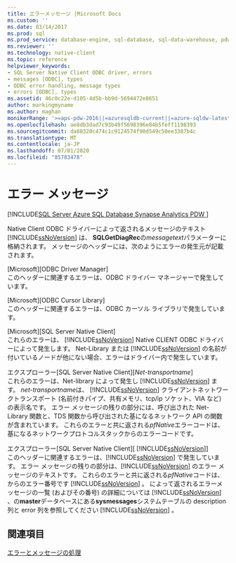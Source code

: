 ```yaml
---
title: エラーメッセージ |Microsoft Docs
ms.custom: ''
ms.date: 03/14/2017
ms.prod: sql
ms.prod_service: database-engine, sql-database, sql-data-warehouse, pdw
ms.reviewer: ''
ms.technology: native-client
ms.topic: reference
helpviewer_keywords:
- SQL Server Native Client ODBC driver, errors
- messages [ODBC], types
- ODBC error handling, message types
- errors [ODBC], types
ms.assetid: 46c0c22e-d105-4d5b-bb9d-5694472e8651
author: markingmyname
ms.author: maghan
monikerRange: '>=aps-pdw-2016||=azuresqldb-current||=azure-sqldw-latest||>=sql-server-2016||=sqlallproducts-allversions||>=sql-server-linux-2017||=azuresqldb-mi-current'
ms.openlocfilehash: ae8db3dad7c93b49f5698396e84b5feff1198393
ms.sourcegitcommit: da88320c474c1c9124574f90d549c50ee3387b4c
ms.translationtype: MT
ms.contentlocale: ja-JP
ms.lasthandoff: 07/01/2020
ms.locfileid: "85783478"
---
```

# <a name="error-messages"></a>エラー メッセージ
[!INCLUDE[SQL Server Azure SQL Database Synapse Analytics PDW ](../../includes/applies-to-version/sql-asdb-asdbmi-asdw-pdw.md)]

  Native Client ODBC ドライバーによって返されるメッセージのテキスト [!INCLUDE[ssNoVersion](../../includes/ssnoversion-md.md)] は、 **SQLGetDiagRec**の*messagetext*パラメーターに格納されます。 メッセージのヘッダーには、次のようにエラーの発生元が記載されます。  
  
 [Microsoft][ODBC Driver Manager]  
 このヘッダーに関連するエラーは、ODBC ドライバー マネージャーで発生しています。  
  
 [Microsoft][ODBC Cursor Library]  
 このヘッダーに関連するエラーは、ODBC カーソル ライブラリで発生しています。  
  
 [Microsoft][SQL Server Native Client]  
 これらのエラーは、 [!INCLUDE[ssNoVersion](../../includes/ssnoversion-md.md)] Native CLIENT ODBC ドライバーによって発生します。 Net-Library または [!INCLUDE[ssNoVersion](../../includes/ssnoversion-md.md)] の名前が付いているノードが他にない場合、エラーはドライバー内で発生しています。  
  
 エクスプローラー[SQL Server Native Client][*Net-transportname*]  
 これらのエラーは、Net-library によって発生し [!INCLUDE[ssNoVersion](../../includes/ssnoversion-md.md)] ます。 *net-transportname*は、 [!INCLUDE[ssNoVersion](../../includes/ssnoversion-md.md)] クライアントネットワークトランスポート (名前付きパイプ、共有メモリ、tcp/ip ソケット、VIA など) の表示名です。 エラー メッセージの残りの部分には、呼び出された Net-Library 関数と、TDS 関数から呼び出された基になるネットワーク API の関数が含まれています。 これらのエラーと共に返される*pfNative*エラーコードは、基になるネットワークプロトコルスタックからのエラーコードです。  
  
 エクスプローラー[SQL Server Native Client][ [!INCLUDE[ssNoVersion](../../includes/ssnoversion-md.md)]]  
 このヘッダーに関連するエラーは、[!INCLUDE[ssNoVersion](../../includes/ssnoversion-md.md)] で発生しています。 エラー メッセージの残りの部分は、[!INCLUDE[ssNoVersion](../../includes/ssnoversion-md.md)] のエラー メッセージのテキストです。 これらのエラーと共に返される*pfNative*コードは、からのエラー番号です [!INCLUDE[ssNoVersion](../../includes/ssnoversion-md.md)] 。 によって返されるエラーメッセージの一覧 (およびその番号) の詳細については [!INCLUDE[ssNoVersion](../../includes/ssnoversion-md.md)] 、の**master**データベースにある**sysmessages**システムテーブルの description 列と error 列を参照してください [!INCLUDE[ssNoVersion](../../includes/ssnoversion-md.md)] 。  
  
## <a name="see-also"></a>関連項目  
 [エラーとメッセージの処理](../../relational-databases/native-client-odbc-error-messages/handling-errors-and-messages.md)  
  
  
